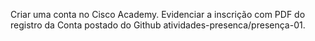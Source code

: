 Criar uma conta no  Cisco Academy.
Evidenciar a inscrição com PDF do registro da Conta 
postado do Github atividades-presenca/presença-01.
